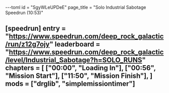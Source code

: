 ---toml
id = "SgyWLeUPDeE"
page_title = "Solo Industrial Sabotage Speedrun (10:53)"

[speedrun]
entry = "https://www.speedrun.com/deep_rock_galactic/run/z12g7ojy"
leaderboard = "https://www.speedrun.com/deep_rock_galactic/level/Industrial_Sabotage?h=SOLO_RUNS"
chapters = [
  ["00:00", "Loading In"],
  ["00:56", "Mission Start"],
  ["11:50", "Mission Finish"],
]
mods = ["drglib", "simplemissiontimer"]
---

